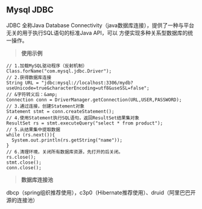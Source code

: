 ## Mysql JDBC

JDBC 全称Java Database Connectivity（java数据库连接），提供了一种与平台无关的用于执行SQL语句的标准Java API，可以
方便实现多种关系型数据库的统一操作。

> **使用示例**

```
// 1.加载MySQL驱动程序（反射机制）
Class.forName("com.mysql.jdbc.Driver");
// 2.获得数据库连接
String URL = "jdbc:mysql://localhost:3306/mydb?useUnicode=true&characterEncoding=utf8&useSSL=false";
// &字符转义后：&amp;
Connection conn = DriverManager.getConnection(URL,USER,PASSWORD);
// 3.通过连接，创建Statement对象
Statement stmt = conn.createStatement();
// 4.使用Statement执行SQL语句，返回ResultSet结果集对象
ResultSet rs = stmt.executeQuery("select * from product");
// 5.从结果集中提取数据
while (rs.next()){
  System.out.println(rs.getString("name"));
}
// 6.清理环境，关闭所有数据库资源，先打开的后关闭。
rs.close();
stmt.close();
conn.close();
```


> **数据库连接池**

dbcp（spring组织推荐使用），c3p0（Hibernate推荐使用）、druid（阿里巴巴开源的连接池）
